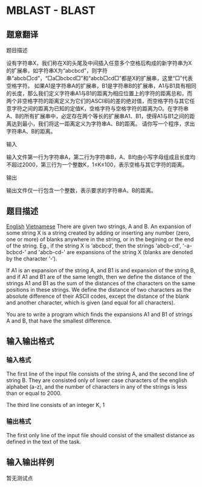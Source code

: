 # MBLAST - BLAST

## 题意翻译

题目描述

设有字符串X，我们称在X的头尾及中间插入任意多个空格后构成的新字符串为X的扩展串，如字符串X为“abcbcd”，则字符串“abcb□cd”，“□a□bcbcd□”和“abcb□cd□”都是X的扩展串，这里“□”代表空格字符。 如果A1是字符串A的扩展串，B1是字符串B的扩展串，A1与B1具有相同的长度，那么我们定义字符串A1与B1的距离为相应位置上的字符的距离总和，而两个非空格字符的距离定义为它们的ASCII码的差的绝对值，而空格字符与其它任意字符之间的距离为已知的定值K，空格字符与空格字符的距离为O。在字符串A、B的所有扩展串中，必定存在两个等长的扩展串A1、B1，使得A1与B1之间的距离达到最小，我们将这一距离定义为字符串A、B的距离。 请你写一个程序，求出字符串A、B的距离。

输入

输入文件第一行为字符串A，第二行为字符串B，A、B均由小写字母组成且长度均不超过2000，第三行为一个整数K，1≤K≤100，表示空格与其它字符的距离。

输出

输出文件仅一行包含一个整数，表示要求的字符串A、B的距离。

## 题目描述

[English](/problems/MBLAST/en/) [Vietnamese](/problems/MBLAST/vn/) There are given two strings, A and B. An expansion of some string X is a string created by adding or inserting any number (zero, one or more) of blanks anywhere in the string, or in the begining or the end of the string. Eg., if the string X is ‘abcbcd’, then the strings 'abcb-cd', '-a-bcbcd-' and 'abcb-cd-' are expansions of the string X (blanks are denoted by the character ‘-‘).

If A1 is an expansion of the string A, and B1 is and expansion of the string B, and if A1 and B1 are of the same length, then we define the distance of the strings A1 and B1 as the sum of the distances of the characters on the same positions in these strings. We define the distance of two characters as the absolute difference of their ASCII codes, except the distance of the blank and another character, which is given (and equal for all characters).

You are to write a program which finds the expansions A1 and B1 of strings A and B, that have the smallest difference.

## 输入输出格式

### 输入格式

 The first line of the input file consists of the string A, and the second line of string B. They are consisted only of lower case characters of the english alphabet (a-z), and the number of characters in any of the strings is less than or equal to 2000.

The third line consists of an integer K, 1

### 输出格式

The first only line of the input file should consist of the smallest distance as defined in the text of the task.

## 输入输出样例

暂无测试点


